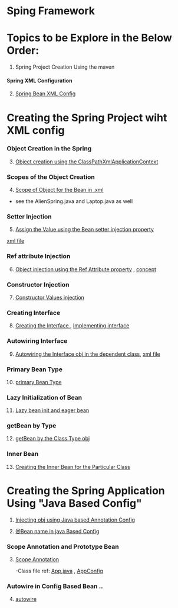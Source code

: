 # Sping Framework 


# Topics to be Explore in the Below Order:

1. Spring Project Creation Using the maven 

#### Spring XML Configuration 
2. [Spring Bean XML Config ](pom.xml)

#
# Creating the Spring Project wiht XML config

### Object Creation in the Spring 

3. [Object creation using the ClassPathXmlApplicationContext](src/main/java/com/jspring6/App.java)

### Scopes of the Object Creation

4. [Scope of Object for the Bean in .xml](src/main/java/com/jspring6/App.java)
- see the AlienSpring.java and Laptop.java as well 

### Setter Injection 

5. [Assign the Value using the Bean setter injection property](src/main/java/com/jspring6/App.java) 

[xml file](src/main/resources/spring.xml)

### Ref attribute Injection

6. [ Object injection using the Ref Attribute property](src/main/java/com/jspring6/AlienSpring.java) , [concept ](src/main/java/com/jspring6/App.java) 


### Constructor Injection 

7. [Constructor Values injection ](src/main/java/com/jspring6/ConstructorInjection.java)

### Creating Interface 

8. [Creating the Interface ](src/main/java/com/jspring6/AlienInterface.java) , [Implementing interface](src/main/java/com/jspring6/Desktop.java)

### Autowiring Interface

9. [Autowiring the Interface obj in the dependent class](src/main/java/com/jspring6/AlienInterface.java), [xml file](src/main/resources/spring.xml)

### Primary Bean Type

10. [primary Bean Type](src/main/java/com/jspring6/AlienInterface.java)

### Lazy Initialization of Bean

11. [Lazy bean init and eager bean ](src/main/java/com/jspring6/LazyInitBean.java)

### getBean by Type

12. [getBean by the Class Type obj](src/main/java/com/jspring6/LazyInitBean.java)

### Inner Bean

13. [Creating the Inner Bean for the Particular Class ](src/main/java/com/jspring6/LazyInitBean.java)


#

# Creating the Spring Application Using "Java Based Config"

1. [Injecting obj using Java based Annotation Config](src/main/java/com/jspring6/javabasedconfig/AppConfig.java)

2. [@Bean name in java Based Config](src/main/java/com/jspring6/javabasedConfigBeanName.java)

### Scope Annotation and Prototype Bean 
3. [Scope Annotation](src/main/java/com/jspring6/ScopeAnnottion.java)

    -Class file ref: [App.java](src/main/java/com/jspring6/App.java) , [AppConfig](src/main/java/com/jspring6/javabasedconfig/AppConfig.java)

### Autowire in Config Based Bean ..

4. [autowire]()